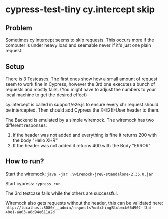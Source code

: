 # cypress-test-tiny cy.intercept skip

## Problem

Sometimes cy.intercept seems to skip requests. This occurs more if the computer is under heavy load and seemable never
if it's just one plain request.

## Setup
There is 3 Testcases. The first ones show how a small amount of request seem to work fine in Cypress, however 
the 3rd one executes a bunch of requests and mostly fails. (You might have to adjust the numbers to your local machine
to get the desired effect)

cy.intercept is called in support/e2e.js to ensure every xhr request should be intercepted. 
Then should add Cypress the X-E2E-User header to them.

The Backend is emulated by a simple wiremock. The wiremock has two different responses:
1. if the header was not added and everything is fine it returns 200 with the body "Hello XHR"
2. If the header was not added it returns 400 with the Body "ERROR" 

## How to run?

Start the wiremock: `java -jar .\wiremock-jre8-standalone-2.35.0.jar`

Start cypress: `cypress run`

The 3rd testcase fails while the others are successful. 

Wiremock also gets requests without the header, this can be validated here: `http://localhost:8080/__admin/requests?matchingStub=cb66d902-f3af-40e1-aa03-a8d94e611a2d`
